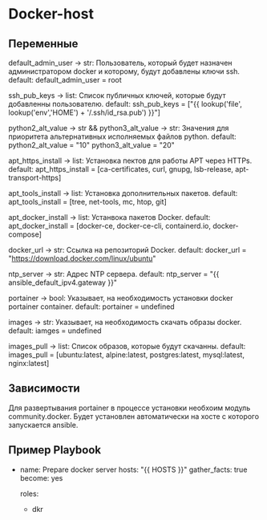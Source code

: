 Docker-host
=========

Переменные
--------------

default_admin_user -> str: Пользователь, который будет назначен администратором docker и которому, будут добавлены ключи ssh. 
default: 
  default_admin_user = root

ssh_pub_keys -> list: Список публичных ключей, которые будут добавленны пользователю.
default: 
  ssh_pub_keys = ["{{ lookup('file', lookup('env','HOME') + '/.ssh/id_rsa.pub') }}"]

python2_alt_value -> str && python3_alt_value -> str: Значения для приоритета альтернативных исполняемых файлов python.
default:
  python2_alt_value = "10"
  python3_alt_value = "20"

apt_https_install -> list: Установка пектов для работы APT через HTTPs.
default:
  apt_https_install = [ca-certificates, curl, gnupg, lsb-release, apt-transport-https]

apt_tools_install -> list: Установка дополнительных пакетов.
default:
  apt_tools_install = [tree, net-tools, mc, htop, git]

apt_docker_install -> list: Устанвока пакетов Docker.
default:
  apt_docker_install = [docker-ce, docker-ce-cli, containerd.io, docker-compose]

docker_url -> str: Ссылка на репозиторий Docker.
default:
  docker_url = "https://download.docker.com/linux/ubuntu"

ntp_server -> str: Адрес NTP сервера.
default:
  ntp_server = "{{ ansible_default_ipv4.gateway }}"

portainer -> bool: Указывает, на необходимость установки docker portainer container.
default:
  portainer = undefined

images -> str: Указывает, на необходимость скачать образы docker.
default:
  iamges = undefined

images_pull -> list: Список образов, которые будут скачанны.
default:
  images_pull = [ubuntu:latest, alpine:latest, postgres:latest, mysql:latest, nginx:latest]

Зависимости
------------

Для развертывания portainer в процессе установки необхоим модуль community.docker.
Будет установлен автоматически на хосте с которого запускается ansible.

Пример Playbook
----------------

  - name: Prepare docker server
    hosts: "{{ HOSTS }}"
    gather_facts: true
    become: yes

    roles:
      - dkr
